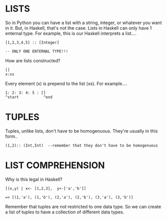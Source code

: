 # LISTS 

So in Python you can have a list with a string, integer, or whatever you want in it. But, in Haskell, that's not the case. Lists in Haskell can only have 1 enternal type. For example, this is our Haskell interprets a list....

```
[1,2,3,4,5] :: [Integer]

-- ONLY ONE ENTERNAL TYPE!!!

```

How are lists constructed? 

```
[]
x:xs
```
Every element (x) is prepend  to the list (xs). For example....

```
1: 2: 3: 4: 5 : []
^start           ^end
```

# TUPLES

Tuples, unlike lists, don't have to be homogenuous. 
They're usually in this form..

```
(1,2):: (Int,Int)  --remember that they don't have to be homogenuous
```


# LIST COMPREHENSION

Why is this legal in Haskell?

```
[(x,y) | x<- [1,2,3],  y<-['a','b']]

=> [(1,'a'), (1,'b'), (2,'a'), (2,'b'), (3,'a'), (3,'b')]
```

Remember that tuples are not restricted to one data type. So we can create a list of tuples to have a collection of different data types. 

